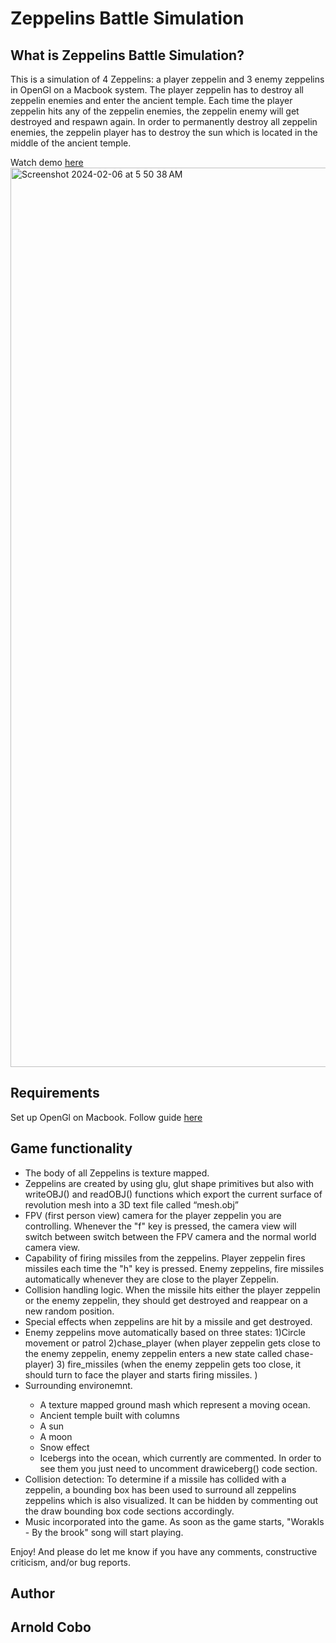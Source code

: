 # Zeppelins Battle Simulation

## What is Zeppelins Battle Simulation?
This is a simulation of 4 Zeppelins: a player zeppelin and 3 enemy zeppelins in OpenGl on a Macbook system. The player zeppelin has to destroy all zeppelin enemies and enter the ancient temple. Each time the player zeppelin hits any of the zeppelin enemies, the zeppelin enemy will get destroyed and respawn again. In order to permanently destroy all zeppelin enemies, the zeppelin player has to destroy the sun which is located in the middle of the ancient temple.  

Watch demo [here](https://drive.google.com/file/d/1WfwtiW9E4qKwkQAC6iDxzPj_ouPKKfDN/view?usp=drive_link)   
<img width="1439" alt="Screenshot 2024-02-06 at 5 50 38 AM" src="https://github.com/CoboAr/Battle-of-Zeppelins/assets/144629565/879c6d20-6484-466a-afbc-eb27d186113d">



## Requirements
Set up OpenGl on Macbook. Follow guide [here](https://github.com/CoboAr/Battle-of-Zeppelins/blob/main/setup-guide.docx)

## Game functionality
<ul>
  <li>The body of all Zeppelins is texture mapped.</li>
  <li>Zeppelins are created by using glu, glut shape primitives but also with writeOBJ() and readOBJ() functions which export the current surface of revolution mesh into a 3D text file called “mesh.obj”</li>
  <li>FPV (first person view) camera for the player zeppelin you are controlling. Whenever the "f" key is pressed, the camera view will switch between switch between the FPV camera and the normal world camera view.</li>
  <li>Capability of firing missiles from the zeppelins. Player zeppelin fires missiles each time the "h" key is pressed. Enemy zeppelins, fire missiles automatically whenever they are close to the player Zeppelin.</li>
  <li>Collision handling logic. When the missile hits either the player zeppelin or the enemy zeppelin, they should get destroyed and reappear on a new random position.</li>
  <li>Special effects when zeppelins are hit by a missile and get destroyed.</li>
  <li> Enemy zeppelins move automatically based on three states: 1)Circle movement or patrol 2)chase_player (when player zeppelin gets close to the enemy zeppelin, enemy zeppelin enters a new state called chase-player) 3) fire_missiles (when the enemy zeppelin gets too close, it should turn to face the player and starts firing missiles. )</li>
  <li>Surrounding environemnt.</li>
  <ul>
    <li> A texture mapped ground mash which represent a moving ocean.</li>
    <li>Ancient temple built with columns</li>
    <li>A sun</li>
    <li>A moon</li>
    <li>Snow effect</li>
    <li>Icebergs into the ocean, which currently are commented. In order to see them you just need to uncomment drawiceberg() code section.</li>
  </ul>
  <li>Collision detection: To determine if a missile has collided with a zeppelin, a bounding box has been used to surround all zeppelins zeppelins which is also visualized. It can be hidden by commenting out the draw bounding box code sections accordingly. </li>
  <li>Music incorporated into the game. As soon as the game starts, "Worakls - By the brook" song will start playing.</li>
</ul>


Enjoy! And please do let me know if you have any comments, constructive criticism, and/or bug reports.
## Author
## Arnold Cobo

